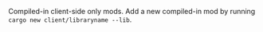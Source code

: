 Compiled-in client-side only mods.
Add a new compiled-in mod by running `cargo new client/libraryname --lib`. 